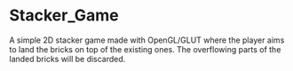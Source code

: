# Stacker_Game
A simple 2D stacker game made with OpenGL/GLUT where the player aims to land the bricks on top of the existing ones. The overflowing parts of the landed bricks will be discarded.
